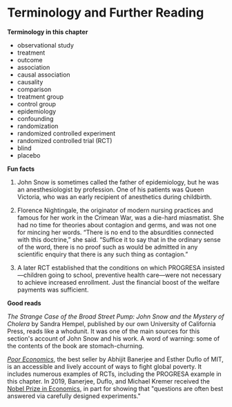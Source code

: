 Terminology and Further Reading
=======

**Terminology in this chapter**

* observational study
* treatment
* outcome
* association
* causal association
* causality
* comparison
* treatment group
* control group
* epidemiology
* confounding
* randomization
* randomized controlled experiment
* randomized controlled trial (RCT)
* blind
* placebo

**Fun facts**

1. John Snow is sometimes called the father of epidemiology, but he was an
   anesthesiologist by profession. One of his patients was Queen Victoria, who
   was an early recipient of anesthetics during childbirth.

2. Florence Nightingale, the originator of modern nursing practices and famous
   for her work in the Crimean War, was a die-hard miasmatist. She had no time
   for theories about contagion and germs, and was not one for mincing her
   words. “There is no end to the absurdities connected with this doctrine,” she
   said. “Suffice it to say that in the ordinary sense of the word, there is no
   proof such as would be admitted in any scientific enquiry that there is any
   such thing as contagion.”

3. A later RCT established that the conditions on which PROGRESA insisted—children
   going to school, preventive health care—were not necessary to
   achieve increased enrollment. Just the financial boost of the welfare
   payments was sufficient.


**Good reads**

*The Strange Case of the Broad Street Pump: John Snow and the Mystery of
Cholera* by Sandra Hempel,
published by our own University of California Press, reads like a whodunit. It
was one of the main sources for this section's account of John Snow and his
work. A word of warning: some of the contents of the book are stomach-churning.

[*Poor Economics*](http://www.pooreconomics.com), the best seller by Abhijit Banerjee and Esther Duflo of MIT, is an accessible and lively account of ways to
fight global poverty. It includes numerous examples of RCTs, including the
PROGRESA example in this chapter. In 2019, Banerjee, Duflo, and Michael Kremer received the [Nobel Prize in Economics](https://www.nobelprize.org/prizes/economic-sciences/2019/press-release/), in part for showing that "questions are often best answered via carefully designed experiments."  
